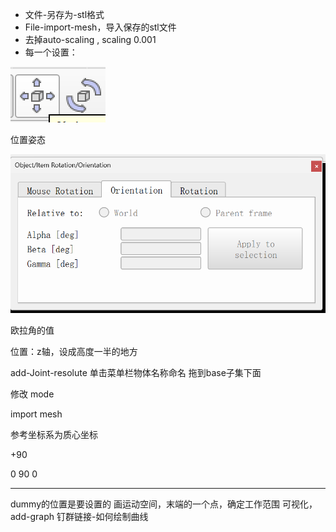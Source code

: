 - 文件-另存为-stl格式
- File-import-mesh，导入保存的stl文件
- 去掉auto-scaling , scaling 0.001
- 每一个设置：

![](Pasted%20image%2020250929191229.png)

位置姿态

![](Pasted%20image%2020250929191245.png)

欧拉角的值

位置：z轴，设成高度一半的地方

add-Joint-resolute
单击菜单栏物体名称命名
拖到base子集下面

修改 mode

import mesh

参考坐标系为质心坐标

+90

0 90 0

---

dummy的位置是要设置的
画运动空间，末端的一个点，确定工作范围
可视化，add-graph 钉群链接-如何绘制曲线

